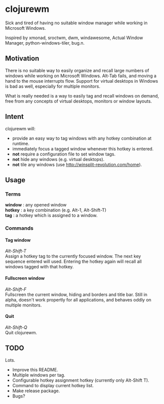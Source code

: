# clojurewm

Sick and tired of having no suitable window manager while working in Microsoft
Windows.

Inspired by xmonad, sroctwm, dwm, windawesome, Actual Window Manager,
python-windows-tiler, bug.n.

## Motivation
There is no suitable way to easily organize and recall large numbers of windows
while working on Microsoft Windows. Alt-Tab fails, and moving a hand to the
mouse interrupts flow.  Support for virtual desktops in Windows is bad as well,
especially for multiple monitors.

What is really needed is a way to easily tag and recall windows on demand, free
from any concepts of virtual desktops, monitors or window layouts.

## Intent
clojurewm will:
* provide an easy way to tag windows with any hotkey combination at runtime.
* immediately focus a tagged window whenever this hotkey is entered.
* **not** require a configuration file to set window tags.
* **not** hide any windows (e.g. virtual desktops).
* **not** tile any windows (use http://winsplit-revolution.com/home).

## Usage
### Terms
**window** : any opened window  
**hotkey** : a key combination (e.g. Alt-1, Alt-Shift-T)  
**tag** : a hotkey which is assigned to a window.  

### Commands
#### Tag window
*Alt-Shift-T*  
Assign a hotkey tag to the currently focused window. The next key sequence
entered will used.  Entering the hotkey again will recall all windows tagged
with that hotkey.
    
#### Fullscreen window  
*Alt-Shift-F*  
Fullscreen the current window, hiding and borders and title bar. Still in alpha,
doesn't work propertly for all applications, and behaves oddly on multiple monitors.

#### Quit
*Alt-Shift-Q*  
Quit clojurewm.

## TODO
Lots.
* Improve this README.
* Multiple windows per tag.
* Configurable hotkey assignment hotkey (currently only Alt-Shift T).
* Command to display current hotkey list.
* Make release package.
* Bugs?







